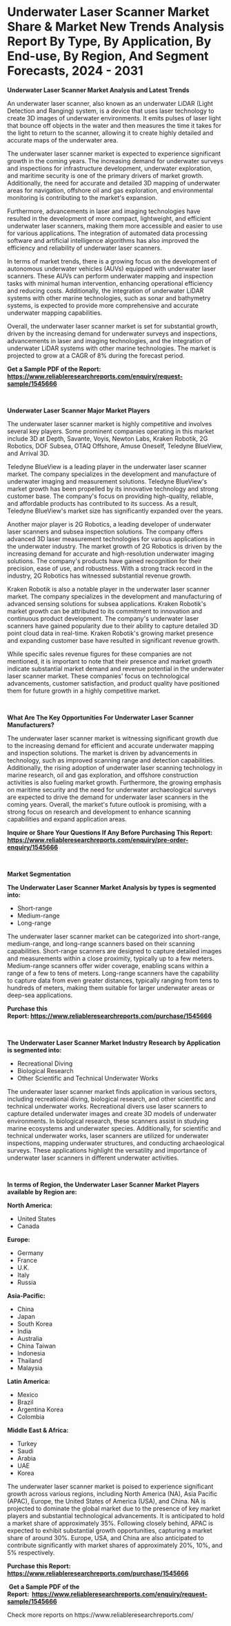 <p><h1>Underwater Laser Scanner Market Share & Market New Trends Analysis Report By Type, By Application, By End-use, By Region, And Segment Forecasts, 2024 - 2031</h1></p><p><strong>Underwater Laser Scanner Market Analysis and Latest Trends</strong></p>
<p><p>An underwater laser scanner, also known as an underwater LiDAR (Light Detection and Ranging) system, is a device that uses laser technology to create 3D images of underwater environments. It emits pulses of laser light that bounce off objects in the water and then measures the time it takes for the light to return to the scanner, allowing it to create highly detailed and accurate maps of the underwater area.</p><p>The underwater laser scanner market is expected to experience significant growth in the coming years. The increasing demand for underwater surveys and inspections for infrastructure development, underwater exploration, and maritime security is one of the primary drivers of market growth. Additionally, the need for accurate and detailed 3D mapping of underwater areas for navigation, offshore oil and gas exploration, and environmental monitoring is contributing to the market's expansion.</p><p>Furthermore, advancements in laser and imaging technologies have resulted in the development of more compact, lightweight, and efficient underwater laser scanners, making them more accessible and easier to use for various applications. The integration of automated data processing software and artificial intelligence algorithms has also improved the efficiency and reliability of underwater laser scanners.</p><p>In terms of market trends, there is a growing focus on the development of autonomous underwater vehicles (AUVs) equipped with underwater laser scanners. These AUVs can perform underwater mapping and inspection tasks with minimal human intervention, enhancing operational efficiency and reducing costs. Additionally, the integration of underwater LiDAR systems with other marine technologies, such as sonar and bathymetry systems, is expected to provide more comprehensive and accurate underwater mapping capabilities.</p><p>Overall, the underwater laser scanner market is set for substantial growth, driven by the increasing demand for underwater surveys and inspections, advancements in laser and imaging technologies, and the integration of underwater LiDAR systems with other marine technologies. The market is projected to grow at a CAGR of 8% during the forecast period.</p></p>
<p><strong>Get a Sample PDF of the Report:&nbsp; <a href="https://www.reliableresearchreports.com/enquiry/request-sample/1545666">https://www.reliableresearchreports.com/enquiry/request-sample/1545666</a></strong></p>
<p>&nbsp;</p>
<p><strong>Underwater Laser Scanner Major Market Players</strong></p>
<p><p>The underwater laser scanner market is highly competitive and involves several key players. Some prominent companies operating in this market include 3D at Depth, Savante, Voyis, Newton Labs, Kraken Robotik, 2G Robotics, DOF Subsea, OTAQ Offshore, Amuse Oneself, Teledyne BlueView, and Arrival 3D.</p><p>Teledyne BlueView is a leading player in the underwater laser scanner market. The company specializes in the development and manufacture of underwater imaging and measurement solutions. Teledyne BlueView's market growth has been propelled by its innovative technology and strong customer base. The company's focus on providing high-quality, reliable, and affordable products has contributed to its success. As a result, Teledyne BlueView's market size has significantly expanded over the years.</p><p>Another major player is 2G Robotics, a leading developer of underwater laser scanners and subsea inspection solutions. The company offers advanced 3D laser measurement technologies for various applications in the underwater industry. The market growth of 2G Robotics is driven by the increasing demand for accurate and high-resolution underwater imaging solutions. The company's products have gained recognition for their precision, ease of use, and robustness. With a strong track record in the industry, 2G Robotics has witnessed substantial revenue growth.</p><p>Kraken Robotik is also a notable player in the underwater laser scanner market. The company specializes in the development and manufacturing of advanced sensing solutions for subsea applications. Kraken Robotik's market growth can be attributed to its commitment to innovation and continuous product development. The company's underwater laser scanners have gained popularity due to their ability to capture detailed 3D point cloud data in real-time. Kraken Robotik's growing market presence and expanding customer base have resulted in significant revenue growth.</p><p>While specific sales revenue figures for these companies are not mentioned, it is important to note that their presence and market growth indicate substantial market demand and revenue potential in the underwater laser scanner market. These companies' focus on technological advancements, customer satisfaction, and product quality have positioned them for future growth in a highly competitive market.</p></p>
<p>&nbsp;</p>
<p><strong>What Are The Key Opportunities For Underwater Laser Scanner Manufacturers?</strong></p>
<p><p>The underwater laser scanner market is witnessing significant growth due to the increasing demand for efficient and accurate underwater mapping and inspection solutions. The market is driven by advancements in technology, such as improved scanning range and detection capabilities. Additionally, the rising adoption of underwater laser scanning technology in marine research, oil and gas exploration, and offshore construction activities is also fueling market growth. Furthermore, the growing emphasis on maritime security and the need for underwater archaeological surveys are expected to drive the demand for underwater laser scanners in the coming years. Overall, the market's future outlook is promising, with a strong focus on research and development to enhance scanning capabilities and expand application areas.</p></p>
<p><strong>Inquire or Share Your Questions If Any Before Purchasing This Report: <a href="https://www.reliableresearchreports.com/enquiry/pre-order-enquiry/1545666">https://www.reliableresearchreports.com/enquiry/pre-order-enquiry/1545666</a></strong></p>
<p>&nbsp;</p>
<p><strong>Market Segmentation</strong></p>
<p><strong>The Underwater Laser Scanner Market Analysis by types is segmented into:</strong></p>
<p><ul><li>Short-range</li><li>Medium-range</li><li>Long-range</li></ul></p>
<p><p>The underwater laser scanner market can be categorized into short-range, medium-range, and long-range scanners based on their scanning capabilities. Short-range scanners are designed to capture detailed images and measurements within a close proximity, typically up to a few meters. Medium-range scanners offer wider coverage, enabling scans within a range of a few to tens of meters. Long-range scanners have the capability to capture data from even greater distances, typically ranging from tens to hundreds of meters, making them suitable for larger underwater areas or deep-sea applications.</p></p>
<p><strong>Purchase this Report:&nbsp;<a href="https://www.reliableresearchreports.com/purchase/1545666">https://www.reliableresearchreports.com/purchase/1545666</a></strong></p>
<p>&nbsp;</p>
<p><strong>The Underwater Laser Scanner Market Industry Research by Application is segmented into:</strong></p>
<p><ul><li>Recreational Diving</li><li>Biological Research</li><li>Other Scientific and Technical Underwater Works</li></ul></p>
<p><p>The underwater laser scanner market finds application in various sectors, including recreational diving, biological research, and other scientific and technical underwater works. Recreational divers use laser scanners to capture detailed underwater images and create 3D models of underwater environments. In biological research, these scanners assist in studying marine ecosystems and underwater species. Additionally, for scientific and technical underwater works, laser scanners are utilized for underwater inspections, mapping underwater structures, and conducting archaeological surveys. These applications highlight the versatility and importance of underwater laser scanners in different underwater activities.</p></p>
<p>&nbsp;</p>
<p><strong>In terms of Region, the Underwater Laser Scanner Market Players available by Region are:</strong></p>
<p>
    <p> <strong> North America: </strong>
        <ul>
            <li>United States</li>
            <li>Canada</li>
        </ul>
        </p> 
    <p> <strong> Europe: </strong>
        <ul>
            <li>Germany</li>
            <li>France</li>
            <li>U.K.</li>
            <li>Italy</li>
            <li>Russia</li>
        </ul>
        </p> 
    <p> <strong> Asia-Pacific: </strong>
        <ul>
            <li>China</li>
            <li>Japan</li>
            <li>South Korea</li>
            <li>India</li>
            <li>Australia</li>
            <li>China Taiwan</li>
            <li>Indonesia</li>
            <li>Thailand</li>
            <li>Malaysia</li>
        </ul>
        </p> 
    <p> <strong> Latin America: </strong>
        <ul>
            <li>Mexico</li>
            <li>Brazil</li>
            <li>Argentina Korea</li>
            <li>Colombia</li>
        </ul>
        </p> 
    <p> <strong> Middle East & Africa: </strong>
        <ul>
            <li>Turkey</li>
            <li>Saudi</li>
            <li>Arabia</li>
            <li>UAE</li>
            <li>Korea</li>
        </ul>
    </p>
    </p>
<p><p>The underwater laser scanner market is poised to experience significant growth across various regions, including North America (NA), Asia Pacific (APAC), Europe, the United States of America (USA), and China. NA is projected to dominate the global market due to the presence of key market players and substantial technological advancements. It is anticipated to hold a market share of approximately 35%. Following closely behind, APAC is expected to exhibit substantial growth opportunities, capturing a market share of around 30%. Europe, USA, and China are also anticipated to contribute significantly with market shares of approximately 20%, 10%, and 5% respectively.</p></p>
<p><strong>Purchase this Report: <a href="https://www.reliableresearchreports.com/purchase/1545666">https://www.reliableresearchreports.com/purchase/1545666</a></strong></p>
<p>&nbsp;<strong>Get a Sample PDF of the Report:&nbsp;&nbsp;<a href="https://www.reliableresearchreports.com/enquiry/request-sample/1545666">https://www.reliableresearchreports.com/enquiry/request-sample/1545666</a></strong></p>
<p><strong></strong></p>
<p>Check more reports on https://www.reliableresearchreports.com/</p>